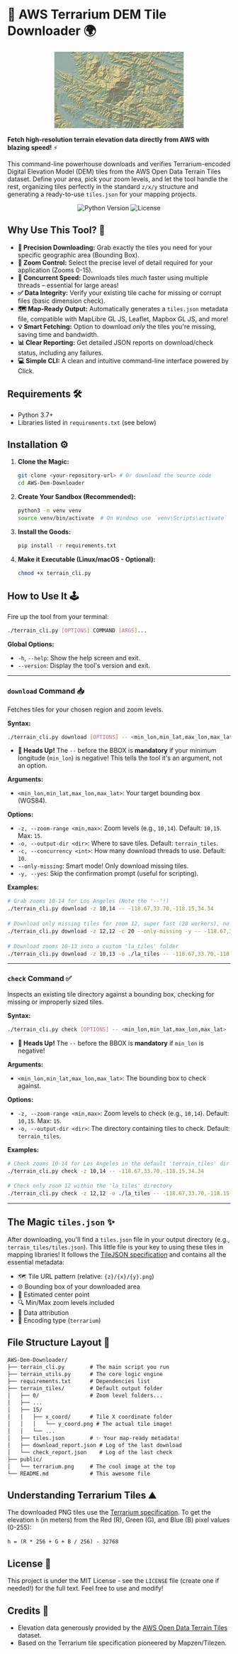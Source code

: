 
# 🚀 AWS Terrarium DEM Tile Downloader 🌍

<p align="center">
  <img src="public/terrarium.jpeg" />
</p>

**Fetch high-resolution terrain elevation data directly from AWS with blazing speed!** ⚡️

This command-line powerhouse downloads and verifies Terrarium-encoded Digital Elevation Model (DEM) tiles from the AWS Open Data Terrain Tiles dataset. Define your area, pick your zoom levels, and let the tool handle the rest, organizing tiles perfectly in the standard `z/x/y` structure and generating a ready-to-use `tiles.json` for your mapping projects.

<!-- Optional Badges (replace placeholders) -->
<p align="center">
  <img src="https://img.shields.io/badge/python-3.7+-blue.svg" alt="Python Version">
  <img src="https://img.shields.io/badge/license-MIT-green.svg" alt="License">
  <!-- <img src="https://img.shields.io/github/actions/workflow/status/<your-github-user>/<your-repo>/.github/workflows/ci.yml?branch=main" alt="Build Status"> -->
</p>

## Why Use This Tool? 🤔

*   **🎯 Precision Downloading:** Grab exactly the tiles you need for your specific geographic area (Bounding Box).
*   **🔎 Zoom Control:** Select the precise level of detail required for your application (Zooms 0-15).
*   **💨 Concurrent Speed:** Downloads tiles *much* faster using multiple threads – essential for large areas!
*   **✅ Data Integrity:** Verify your existing tile cache for missing or corrupt files (basic dimension check).
*   **🗺️ Map-Ready Output:** Automatically generates a `tiles.json` metadata file, compatible with MapLibre GL JS, Leaflet, Mapbox GL JS, and more!
*   **💡 Smart Fetching:** Option to download *only* the tiles you're missing, saving time and bandwidth.
*   **📊 Clear Reporting:** Get detailed JSON reports on download/check status, including any failures.
*   **💻 Simple CLI:** A clean and intuitive command-line interface powered by Click.

## Requirements 🛠️

*   Python 3.7+
*   Libraries listed in `requirements.txt` (see below)

## Installation ⚙️

1.  **Clone the Magic:**
    ```bash
    git clone <your-repository-url> # Or download the source code
    cd AWS-Dem-Downloader
    ```
2.  **Create Your Sandbox (Recommended):**
    ```bash
    python3 -m venv venv
    source venv/bin/activate  # On Windows use `venv\Scripts\activate`
    ```
3.  **Install the Goods:**
    ```bash
    pip install -r requirements.txt
    ```
4.  **Make it Executable (Linux/macOS - Optional):**
    ```bash
    chmod +x terrain_cli.py
    ```

## How to Use It 🕹️

Fire up the tool from your terminal:

```bash
./terrain_cli.py [OPTIONS] COMMAND [ARGS]...
```

**Global Options:**

*   `-h`, `--help`: Show the help screen and exit.
*   `--version`: Display the tool's version and exit.

---

### `download` Command 📥

Fetches tiles for your chosen region and zoom levels.

**Syntax:**

```bash
./terrain_cli.py download [OPTIONS] -- <min_lon,min_lat,max_lon,max_lat>
```
*   **🚨 Heads Up!** The `--` before the BBOX is **mandatory** if your minimum longitude (`min_lon`) is negative! This tells the tool it's an argument, not an option.

**Arguments:**

*   `<min_lon,min_lat,max_lon,max_lat>`: Your target bounding box (WGS84).

**Options:**

*   `-z, --zoom-range <min,max>`: Zoom levels (e.g., `10,14`). Default: `10,15`. Max: `15`.
*   `-o, --output-dir <dir>`: Where to save tiles. Default: `terrain_tiles`.
*   `-c, --concurrency <int>`: How many download threads to use. Default: `10`.
*   `--only-missing`: Smart mode! Only download missing tiles.
*   `-y, --yes`: Skip the confirmation prompt (useful for scripting).

**Examples:**

```bash
# Grab zooms 10-14 for Los Angeles (Note the '--'!)
./terrain_cli.py download -z 10,14 -- -118.67,33.70,-118.15,34.34

# Download only missing tiles for zoom 12, super fast (20 workers), no prompt
./terrain_cli.py download -z 12,12 -c 20 --only-missing -y -- -118.67,33.70,-118.15,34.34

# Download zooms 10-13 into a custom 'la_tiles' folder
./terrain_cli.py download -z 10,13 -o ./la_tiles -- -118.67,33.70,-118.15,34.34
```

---

### `check` Command ✅

Inspects an existing tile directory against a bounding box, checking for missing or improperly sized tiles.

**Syntax:**

```bash
./terrain_cli.py check [OPTIONS] -- <min_lon,min_lat,max_lon,max_lat>
```
*   **🚨 Heads Up!** The `--` before the BBOX is **mandatory** if `min_lon` is negative!

**Arguments:**

*   `<min_lon,min_lat,max_lon,max_lat>`: The bounding box to check against.

**Options:**

*   `-z, --zoom-range <min,max>`: Zoom levels to check (e.g., `10,14`). Default: `10,15`. Max: `15`.
*   `-o, --output-dir <dir>`: The directory containing tiles to check. Default: `terrain_tiles`.

**Examples:**

```bash
# Check zooms 10-14 for Los Angeles in the default 'terrain_tiles' dir (Note the '--'!)
./terrain_cli.py check -z 10,14 -- -118.67,33.70,-118.15,34.34

# Check only zoom 12 within the 'la_tiles' directory
./terrain_cli.py check -z 12,12 -o ./la_tiles -- -118.67,33.70,-118.15,34.34
```

---

## The Magic `tiles.json` ✨

After downloading, you'll find a `tiles.json` file in your output directory (e.g., `terrain_tiles/tiles.json`). This little file is your key to using these tiles in mapping libraries! It follows the [TileJSON specification](https://github.com/mapbox/tilejson-spec) and contains all the essential metadata:

*   🗺️ Tile URL pattern (relative: `{z}/{x}/{y}.png`)
*   🌐 Bounding box of your downloaded area
*   📍 Estimated center point
*   🔍 Min/Max zoom levels included
*   📜 Data attribution
*   🔢 Encoding type (`terrarium`)

## File Structure Layout 📂

```
AWS-Dem-Downloader/
├── terrain_cli.py        # The main script you run
├── terrain_utils.py      # The core logic engine
├── requirements.txt      # Dependencies list
├── terrain_tiles/        # Default output folder
│   ├── 0/                # Zoom level folders...
│   ├── ...
│   ├── 15/
│   │   ├── x_coord/      # Tile X coordinate folder
│   │   │   └── y_coord.png # The actual tile image!
│   │   └── ...
│   ├── tiles.json        # ✨ Your map-ready metadata!
│   ├── download_report.json # Log of the last download
│   └── check_report.json    # Log of the last check
├── public/
│   └── terrarium.png     # The cool image at the top
└── README.md             # This awesome file
```

## Understanding Terrarium Tiles ⛰️

The downloaded PNG tiles use the [Terrarium specification](https://github.com/tilezen/joerd/blob/master/docs/formats.md#terrarium-10). To get the elevation `h` (in meters) from the Red (R), Green (G), and Blue (B) pixel values (0-255):

`h = (R * 256 + G + B / 256) - 32768`

## License 📜

This project is under the MIT License - see the `LICENSE` file (create one if needed!) for the full text. Feel free to use and modify!

## Credits 🙏

*   Elevation data generously provided by the [AWS Open Data Terrain Tiles](https://registry.opendata.aws/terrain-tiles/) dataset.
*   Based on the Terrarium tile specification pioneered by Mapzen/Tilezen.
